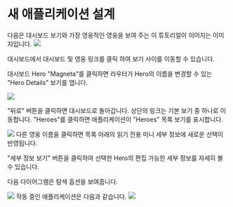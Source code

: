 # 새 애플리케이션 설계
다음은 대시보드 보기와 가장 영웅적인 영웅을 보여 주는 이 튜토리얼이 이어지는 이미지입니다.
<img src = https://angular.io/generated/images/guide/toh/heroes-dashboard-1.png />

대시보드에서 대시보드 및 영웅 링크를 클릭 하여 보기 사이를 이동할 수 있습니다.

대시보드 Hero "Magneta"를 클릭하면 라우터가 Hero의 이름을 변경할 수 있는 "Hero Details" 보기를 엽니다.

<img src = https://angular.io/generated/images/guide/toh/hero-details-1.png />

"뒤로" 버튼을 클릭하면 대시보드로 돌아갑니다. 상단의 링크는 기본 보기 중 하나로 이동합니다. "Heroes"를 클릭하면 애플리케이션이 "Heroes" 목록 보기를 표시합니다.

<img src = https://angular.io/generated/images/guide/toh/heroes-list-2.png />
다른 영웅 이름을 클릭하면 목록 아래의 읽기 전용 미니 세부 정보에 새로운 선택이 반영됩니다.

"세부 정보 보기" 버튼을 클릭하여 선택한 Hero의 편집 가능한 세부 정보를 자세히 볼 수 있습니다.

다음 다이어그램은 탐색 옵션을 보여줍니다.

<img src = https://angular.io/generated/images/guide/toh/nav-diagram.png />
작동 중인 애플리케이션은 다음과 같습니다.

<img src = https://angular.io/generated/images/guide/toh/toh-anim.gif />
